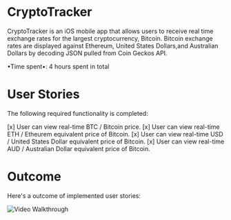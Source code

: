 # CryptoTracker

CryptoTracker is an iOS mobile app that allows users to receive real time exchange rates for the largest cryptocurrency, Bitcoin. 
Bitcoin exchange rates are displayed against Ethereum, United States Dollars,and Australian Dollars by decoding JSON pulled from Coin Geckos API.

•Time spent•: 4 hours spent in total

# User Stories
The following required functionality is completed:

[x] User can view real-time BTC / Bitcoin price. 
[x] User can view real-time ETH / Etheurem equivalent price of Bitcoin.
[x] User can view real-time USD / United States Dollar equivalent price of Bitcoin.
[x] User can view real-time AUD / Australian Dollar equivalent price of Bitcoin.

# Outcome
Here's a outcome of implemented user stories:

<img src='https://imgur.com/AruVJ9g.gif' title='Video Walkthrough' width='' alt='Video Walkthrough' />
